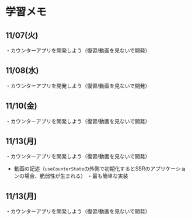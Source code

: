 # 学習メモ

## 11/07(火)
・カウンターアプリを開発しよう（復習/動画を見ないで開発）

## 11/08(水)
・カウンターアプリを開発しよう（復習/動画を見ないで開発）

## 11/10(金)
・カウンターアプリを開発しよう（復習/動画を見ないで開発）

## 11/13(月)
・カウンターアプリを開発しよう（復習/動画を見ないで開発）
  - 動画の記述（``useCounterState``の外側で初期化するとSSRのアプリケーションの場合、脆弱性が生まれる）
・最も簡単な実装

## 11/13(月)
・カウンターアプリを開発しよう（復習/動画を見ないで開発）